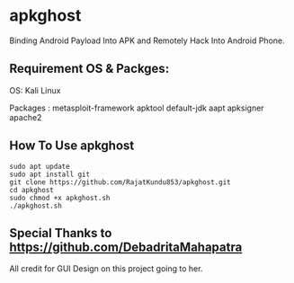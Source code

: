 # apkghost
Binding Android Payload Into APK and Remotely Hack Into Android Phone.

## Requirement OS & Packges:

OS: Kali Linux

Packages : metasploit-framework apktool default-jdk aapt apksigner apache2

## How To Use apkghost
```
sudo apt update
sudo apt install git
git clone https://github.com/RajatKundu853/apkghost.git
cd apkghost
sudo chmod +x apkghost.sh
./apkghost.sh

```

## Special Thanks to https://github.com/DebadritaMahapatra 
All credit for GUI Design on this project going to her.



